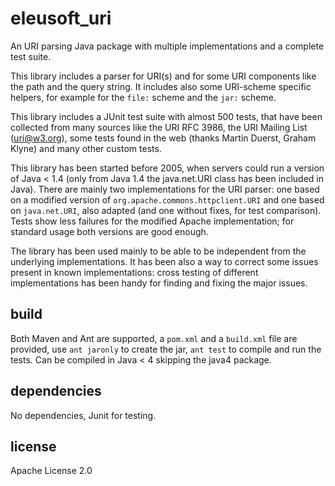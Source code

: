 eleusoft_uri
============

An URI parsing Java package with multiple implementations and a complete test suite.

This library includes a parser for URI(s) and for some URI components like the path and the query string. It includes also some URI-scheme specific helpers, for example for the `file:` scheme and the `jar:` scheme.

This library includes a JUnit test suite with almost 500 tests, that have been collected from many sources like the URI RFC 3986, the URI Mailing List (uri@w3.org), some tests found in the web (thanks Martin Duerst, Graham Klyne) and many  other custom tests.  

This library has been started before 2005, when servers could run a version of Java < 1.4 (only from Java 1.4 the java.net.URI class has been included in Java). There are mainly two implementations for the URI parser: one based on a modified version of `org.apache.commons.httpclient.URI` and one based on `java.net.URI`, also adapted (and one without fixes, for test comparison). Tests show less failures for the modified Apache implementation; for standard usage both versions are good enough.

The library has been used mainly to be able to be independent from the underlying implementations. It has been also a way to correct some issues present in known implementations: cross testing of different implementations has been handy for finding and fixing the major issues.

build
-----

Both Maven and Ant are supported, a `pom.xml` and a `build.xml` file are provided, use `ant jaronly` to create the jar, `ant test` to compile and run the tests. Can be compiled in Java < 4 skipping the java4 package.

dependencies
------------

No dependencies, Junit for testing. 

license
-------

Apache License 2.0



